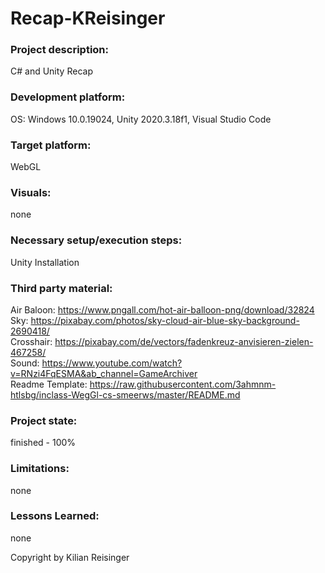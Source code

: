 # Recap-KReisinger

### Project description: 
C# and Unity Recap

### Development platform: 
OS: Windows 10.0.19024, Unity 2020.3.18f1, Visual Studio Code

### Target platform: 
WebGL

### Visuals: 
none

### Necessary setup/execution steps: 
Unity Installation

### Third party material: 
Air Baloon: https://www.pngall.com/hot-air-balloon-png/download/32824  
Sky: https://pixabay.com/photos/sky-cloud-air-blue-sky-background-2690418/  
Crosshair: https://pixabay.com/de/vectors/fadenkreuz-anvisieren-zielen-467258/  
Sound: https://www.youtube.com/watch?v=RNzi4FqESMA&ab_channel=GameArchiver  
Readme Template: https://raw.githubusercontent.com/3ahmnm-htlsbg/inclass-WegGl-cs-smeerws/master/README.md  

### Project state: 
finished - 100%

### Limitations: 
none

### Lessons Learned: 
none

Copyright by Kilian Reisinger
